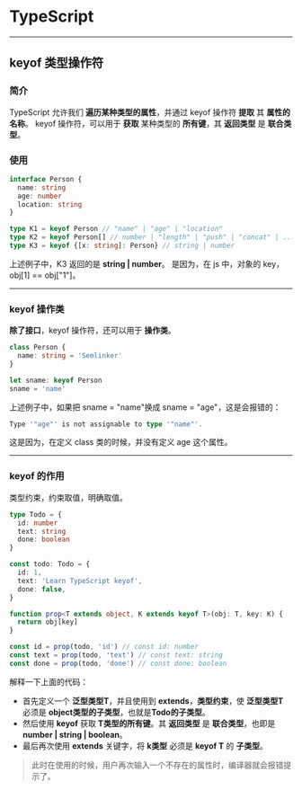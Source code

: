# TypeScript

---

## keyof 类型操作符

### 简介

TypeScript 允许我们 **遍历某种类型的属性**，并通过 keyof 操作符 **提取** 其 **属性的名称**。
keyof 操作符，可以用于 **获取** 某种类型的 **所有键**，其 **返回类型** 是 **联合类型**。

### 使用

```ts
interface Person {
  name: string
  age: number
  location: string
}

type K1 = keyof Person // "name" | "age" | "location"
type K2 = keyof Person[] // number | "length" | "push" | "concat" | ...
type K3 = keyof {[x: string]: Person} // string | number
```

上述例子中，K3 返回的是 **string | number**。
是因为，在 js 中，对象的 key，obj[1] == obj["1"]。

---

### keyof 操作类

**除了接口**，keyof 操作符，还可以用于 **操作类**。

```ts
class Person {
  name: string = 'Semlinker'
}

let sname: keyof Person
sname = 'name'
```

上述例子中，如果把 sname = "name"换成 sname = "age"，这是会报错的：

```ts
Type '"age"' is not assignable to type '"name"'.
```

这是因为，在定义 class 类的时候，并没有定义 age 这个属性。

---

### keyof 的作用

类型约束，约束取值，明确取值。

```ts
type Todo = {
  id: number
  text: string
  done: boolean
}

const todo: Todo = {
  id: 1,
  text: 'Learn TypeScript keyof',
  done: false,
}

function prop<T extends object, K extends keyof T>(obj: T, key: K) {
  return obj[key]
}

const id = prop(todo, 'id') // const id: number
const text = prop(todo, 'text') // const text: string
const done = prop(todo, 'done') // const done: boolean
```

解释一下上面的代码：

- 首先定义一个 **泛型类型T**，并且使用到 **extends**，**类型约束**，使 **泛型类型T** 必须是 **object类型的子类型**，也就是**Todo的子类型**。
- 然后使用 **keyof** 获取 **T类型的所有键**。其 **返回类型** 是 **联合类型**，也即是 **number | string | boolean**。
- 最后再次使用 **extends** 关键字，将 **k类型** 必须是 **keyof T** 的 **子类型**。

> 此时在使用的时候，用户再次输入一个不存在的属性时，编译器就会报错提示了。
